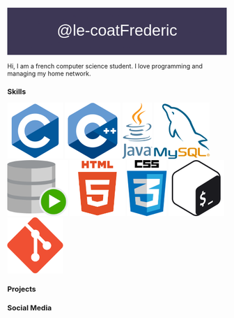 <a href="https://github.com/le-coatFrederic"><img alt="skill" src="banner.png"></a>

Hi, I am a french computer science student. I love programming and managing my home network.

### Skills 
<a href="https://en.wikipedia.org/wiki/C_(programming_language)"><img alt="skill" src="c.png" height="128px"></a> 
<a href="https://en.wikipedia.org/wiki/C%2B%2B"><img alt="skill" src="cpp.png" height="128px"></a>
<a href="https://en.wikipedia.org/wiki/Java_(programming_language)"><img alt="skill" src="java.png" height="128px"></a> 
<a href="https://en.wikipedia.org/wiki/MySQ"><img alt="skill" src="mysql.png" height="128px"></a> 
<a href="https://en.wikipedia.org/wiki/Oracle_SQL_Developer"><img alt="skill" src="oracleSql.svg" height="128px"></a> 
<a href="https://en.wikipedia.org/wiki/HTML5"><img alt="skill" src="html5.png" height="128px"></a> 
<a href="https://en.wikipedia.org/wiki/CSS"><img alt="skill" src="css.png" height="128px"></a> 
<a href="https://en.wikipedia.org/wiki/Bash_(Unix_shell)"><img alt="skill" src="bash.png" height="128px"></a> 
<a href="https://en.wikipedia.org/wiki/Git"><img alt="skill" src="git.png" height="128px"></a> 


### Projects


### Social Media
